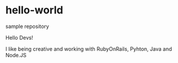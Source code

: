 # hello-world
sample repository

Hello Devs!

I like being creative and working with RubyOnRails, Pyhton, Java and Node.JS
